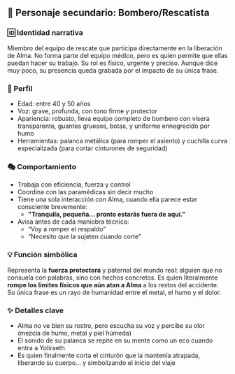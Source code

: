 ## 🧍 Personaje secundario: Bombero/Rescatista

### 🆔 Identidad narrativa
Miembro del equipo de rescate que participa directamente en la liberación de Alma. No forma parte del equipo médico, pero es quien permite que ellas puedan hacer su trabajo. Su rol es físico, urgente y preciso. Aunque dice muy poco, su presencia queda grabada por el impacto de su única frase.

### 👤 Perfil
- Edad: entre 40 y 50 años
- Voz: grave, profunda, con tono firme y protector
- Apariencia: robusto, lleva equipo completo de bombero con visera transparente, guantes gruesos, botas, y uniforme ennegrecido por humo
- Herramientas: palanca metálica (para romper el asiento) y cuchilla curva especializada (para cortar cinturones de seguridad)

### 🎭 Comportamiento
- Trabaja con eficiencia, fuerza y control
- Coordina con las paramédicas sin decir mucho
- Tiene una sola interacción con Alma, cuando ella parece estar consciente brevemente:
  - **"Tranquila, pequeña... pronto estarás fuera de aquí."**
- Avisa antes de cada maniobra técnica:
  - “Voy a romper el respaldo”
  - “Necesito que la sujeten cuando corte”

### 💡 Función simbólica
Representa la **fuerza protectora** y paternal del mundo real: alguien que no consuela con palabras, sino con hechos concretos. Es quien literalmente **rompe los límites físicos que aún atan a Alma** a los restos del accidente. Su única frase es un rayo de humanidad entre el metal, el humo y el dolor.

### ✨ Detalles clave
- Alma no ve bien su rostro, pero escucha su voz y percibe su olor (mezcla de humo, metal y piel húmeda)
- El sonido de su palanca se repite en su mente como un eco cuando entra a Yoliraeth
- Es quien finalmente corta el cinturón que la mantenía atrapada, liberando su cuerpo… y simbolizando el inicio del viaje

